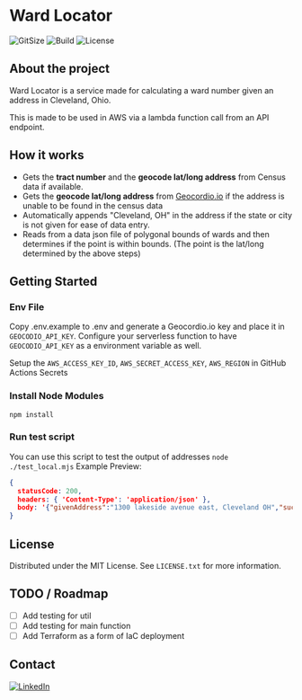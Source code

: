 # Ward Locator

![GitSize][gitsize-shield]
![Build][build-shield]
![License][license-shield]

## About the project

Ward Locator is a service made for calculating a ward number given an address in Cleveland, Ohio.

This is made to be used in AWS via a lambda function call from an API endpoint.

## How it works

* Gets the **tract number** and the **geocode lat/long address** from Census data if available.
* Gets the **geocode lat/long address** from [Geocordio.io](https://www.geocod.io/) if the address is unable to be found in the census data
* Automatically appends "Cleveland, OH" in the address if the state or city is not given for ease of data entry.
* Reads from a data json file of polygonal bounds of wards and then determines if the point is within bounds. (The point is the lat/long determined by the above steps)

## Getting Started

### Env File
Copy .env.example to .env and 
generate a Geocordio.io key and place it in ```GEOCODIO_API_KEY```. Configure your serverless function to have ```GEOCODIO_API_KEY``` as a environment variable as well.

Setup the ```AWS_ACCESS_KEY_ID```, ```AWS_SECRET_ACCESS_KEY```, ```AWS_REGION``` in GitHub Actions Secrets

### Install Node Modules
``` npm install ```

### Run test script
You can use this script to test the output of addresses
``` node ./test_local.mjs ```
Example Preview:
```json
{
  statusCode: 200,
  headers: { 'Content-Type': 'application/json' },
  body: '{"givenAddress":"1300 lakeside avenue east, Cleveland OH","success":true,"censusTractNumber":"1078.02","geocodedData":{"address":"1300 LAKESIDE AVE E, CLEVELAND, OH, 44114","lat":41.507109125633455,"lng":-81.68840664154499,"accuracy":1,"accuracy_type":"Census","source":"Census"},"matchingWards":[{"name":"Ward 3","wardNumber":3,"person":"Kerry McCormack"}]}'
}
```

## License
Distributed under the MIT License. See `LICENSE.txt` for more information.

## TODO / Roadmap

- [ ] Add testing for util
- [ ] Add testing for main function
- [ ] Add Terraform as a form of IaC deployment

## Contact
[![LinkedIn][linkedin-shield]][linkedin-url]


[gitsize-shield]: https://img.shields.io/github/languages/code-size/jelaniharris/WardLocation
[linkedin-shield]: https://img.shields.io/badge/-LinkedIn-black.svg?style=for-the-badge&logo=linkedin&colorB=555
[linkedin-url]: https://linkedin.com/in/jelaniharris
[build-shield]: https://img.shields.io/github/actions/workflow/status/jelaniharris/WardLocation/main.yml?branch=main
[license-shield]: https://img.shields.io/github/license/jelaniharris/WardLocation
